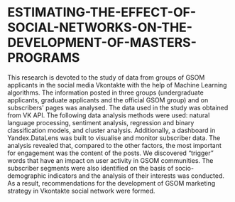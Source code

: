 # ESTIMATING-THE-EFFECT-OF-SOCIAL-NETWORKS-ON-THE-DEVELOPMENT-OF-MASTERS-PROGRAMS
This research is devoted to the study of data from groups of GSOM applicants in the social media Vkontakte with the help of Machine Learning algorithms. The information posted in three groups (undergraduate applicants, graduate applicants and the official GSOM group) and on subscribers' pages was analysed. The data used in the study was obtained from VK API. The following data analysis methods were used: natural language processing, sentiment analysis, regression and binary classification models, and cluster analysis. Additionally, a dashboard in Yandex.DataLens was built to visualise and monitor subscriber data. The analysis revealed that, compared to the other factors, the most important for engagement was the content of the posts. We discovered “trigger” words that have an impact on user activity in GSOM communities. The subscriber segments were also identified on the basis of socio-demographic indicators and the analysis of their interests was conducted. As a result, recommendations for the development of GSOM marketing strategy in Vkontakte social network were formed.
